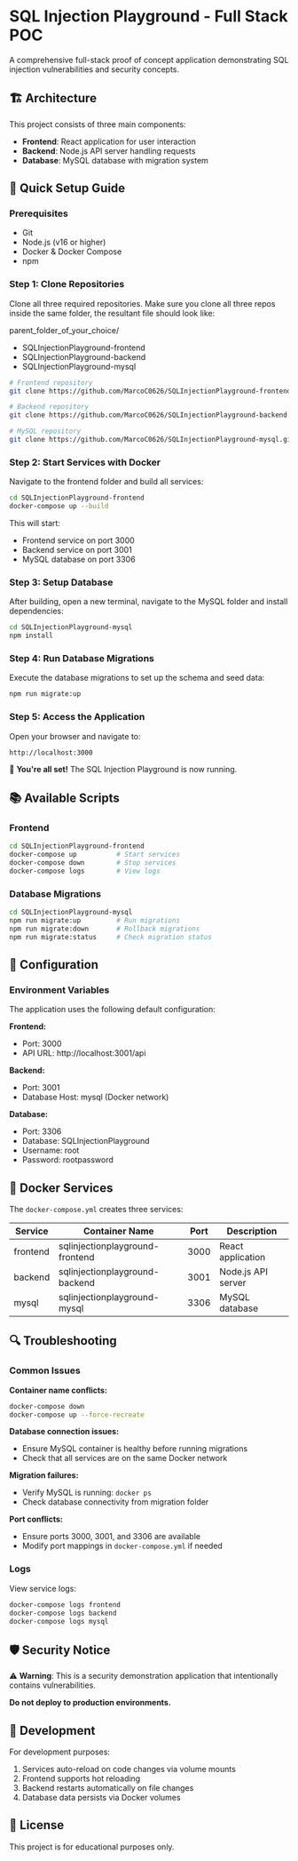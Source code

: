 # SQL Injection Playground - Full Stack POC

A comprehensive full-stack proof of concept application demonstrating SQL injection vulnerabilities and security concepts.

## 🏗️ Architecture

This project consists of three main components:
- **Frontend**: React application for user interaction
- **Backend**: Node.js API server handling requests
- **Database**: MySQL database with migration system

## 🚀 Quick Setup Guide

### Prerequisites
- Git
- Node.js (v16 or higher)
- Docker & Docker Compose
- npm

### Step 1: Clone Repositories

Clone all three required repositories. Make sure you clone all three repos inside the same folder, the resultant file should look like:

parent_folder_of_your_choice/
- SQLInjectionPlayground-frontend
- SQLInjectionPlayground-backend
- SQLInjectionPlayground-mysql

```bash
# Frontend repository
git clone https://github.com/MarcoC0626/SQLInjectionPlayground-frontend.git

# Backend repository  
git clone https://github.com/MarcoC0626/SQLInjectionPlayground-backend.git

# MySQL repository
git clone https://github.com/MarcoC0626/SQLInjectionPlayground-mysql.git
```

### Step 2: Start Services with Docker

Navigate to the frontend folder and build all services:

```bash
cd SQLInjectionPlayground-frontend
docker-compose up --build
```

This will start:
- Frontend service on port 3000
- Backend service on port 3001  
- MySQL database on port 3306

### Step 3: Setup Database

After building, open a new terminal, navigate to the MySQL folder and install dependencies:

```bash
cd SQLInjectionPlayground-mysql
npm install
```

### Step 4: Run Database Migrations

Execute the database migrations to set up the schema and seed data:

```bash
npm run migrate:up
```

### Step 5: Access the Application

Open your browser and navigate to:
```
http://localhost:3000
```

🎉 **You're all set!** The SQL Injection Playground is now running.

## 📚 Available Scripts

### Frontend
```bash
cd SQLInjectionPlayground-frontend
docker-compose up          # Start services
docker-compose down        # Stop services
docker-compose logs        # View logs
```

### Database Migrations
```bash
cd SQLInjectionPlayground-mysql
npm run migrate:up         # Run migrations
npm run migrate:down       # Rollback migrations
npm run migrate:status     # Check migration status
```

## 🔧 Configuration

### Environment Variables
The application uses the following default configuration:

**Frontend:**
- Port: 3000
- API URL: http://localhost:3001/api

**Backend:**
- Port: 3001
- Database Host: mysql (Docker network)

**Database:**
- Port: 3306
- Database: SQLInjectionPlayground
- Username: root
- Password: rootpassword

## 🐳 Docker Services

The `docker-compose.yml` creates three services:

| Service | Container Name | Port | Description |
|---------|---------------|------|-------------|
| frontend | sqlinjectionplayground-frontend | 3000 | React application |
| backend | sqlinjectionplayground-backend | 3001 | Node.js API server |
| mysql | sqlinjectionplayground-mysql | 3306 | MySQL database |

## 🔍 Troubleshooting

### Common Issues

**Container name conflicts:**
```bash
docker-compose down
docker-compose up --force-recreate
```

**Database connection issues:**
- Ensure MySQL container is healthy before running migrations
- Check that all services are on the same Docker network

**Migration failures:**
- Verify MySQL is running: `docker ps`
- Check database connectivity from migration folder

**Port conflicts:**
- Ensure ports 3000, 3001, and 3306 are available
- Modify port mappings in `docker-compose.yml` if needed

### Logs
View service logs:
```bash
docker-compose logs frontend
docker-compose logs backend  
docker-compose logs mysql
```

## 🛡️ Security Notice

⚠️ **Warning**: This is a security demonstration application that intentionally contains vulnerabilities. 

**Do not deploy to production environments.**

## 🧪 Development

For development purposes:

1. Services auto-reload on code changes via volume mounts
2. Frontend supports hot reloading
3. Backend restarts automatically on file changes
4. Database data persists via Docker volumes

## 📝 License

This project is for educational purposes only.
